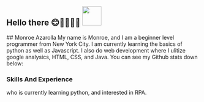 <h2> Hello there 😊👨🏻‍💻🎉 <img src="https://user-images.githubusercontent.com/128243732/226128844-23856c6e-6f2f-43d5-8ab4-ff9ecc3bd83f.gif" width="50"></h2>
## Monroe Azarolla 
My name is Monroe, and I am a beginner level programmer from New York City. I am currently learning the basics of python as well as Javascript. I also do web development where I ulitize google analysics, HTML, CSS, and Java. You can see my Github stats down below: 

### Skills And Experience





who is currently learning python, and interested in RPA. 


